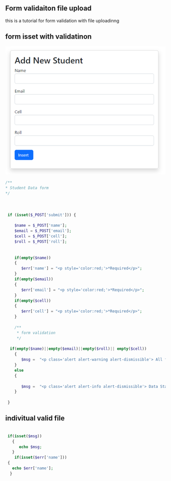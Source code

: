 ## Form validaiton file upload

this is a tutorial for form validation with file uploadinng

## form isset with validatinon

<img src="./assets/img/form.PNG">

```php
/**
* Student Data form
*/



 if (isset($_POST['submit'])) {

    $name = $_POST['name'];
    $email = $_POST['email'];
    $cell = $_POST['cell'];
    $roll = $_POST['roll'];


    if(empty($name))
    {
       $err['name'] = "<p style='color:red;'>*Required</p>";
    }
    if(empty($email))
    {
       $err['email'] = "<p style='color:red;'>*Required</p>";
    }
    if(empty($cell))
    {
       $err['cell'] = "<p style='color:red;'>*Required</p>";
    }

    /**
     * form validation
     */

  if(empty($name)||empty($email)||empty($roll)|| empty($cell))
    {
       $msg =  "<p class='alert alert-warning alert-dismissible'> All field are require. <button type=\"button\" class=\"btn-close\" data-bs-dismiss=\"alert\" aria-label=\"Close\"></button> </p>";
    }
    else
    {

       $msg =  "<p class='alert alert-info alert-dismissible'> Data Stable <button type=\"button\" class=\"btn-close\" data-bs-dismiss=\"alert\" aria-label=\"Close\"></button> </p>";
    }

 }

```
## indivitual valid file

```php

 if(isset($msg))
   {
      echo $msg;
   }
    if(isset($err['name']))
 {
   echo $err['name'];
  }
```
